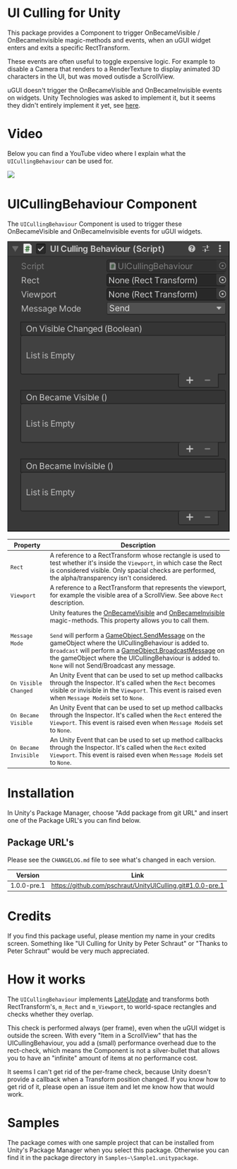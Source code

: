 # UI Culling for Unity

This package provides a Component to trigger OnBecameVisible / OnBecameInvisible magic-methods and events, when an uGUI widget enters and exits a specific RectTransform.

These events are often useful to toggle expensive logic. For example to disable a Camera that renders to a RenderTexture to display animated 3D characters in the UI, but was moved outisde a ScrollView.

uGUI doesn't trigger the OnBecameVisible and OnBecameInvisible events on widgets. Unity Technologies was asked to implement it, but it seems they didn't entirely implement it yet, see [here](https://forum.unity.com/threads/onbecamevisible-does-not-fire-for-canvasrenderers.290641/).

# Video
Below you can find a YouTube video where I explain what the ```UICullingBehaviour``` can be used for.

[![](http://img.youtube.com/vi/qvcg46J6wA8/0.jpg)](https://youtu.be/qvcg46J6wA8 "")

# UICullingBehaviour Component

The ```UICullingBehaviour``` Component is used to trigger these OnBecameVisible and OnBecameInvisible events for uGUI widgets.

![alt text](Documentation~/images/inspector.png "UI Culling Behaviour Inspector")

| Property  | Description|
|----------|---------------|
| ```Rect``` | A reference to a RectTransform whose rectangle is used to test whether it's inside the ```Viewport```, in which case the Rect is considered visible. Only spacial checks are performed, the alpha/transparency isn't considered. |
| ```Viewport``` | A reference to a RectTransform that represents the viewport, for example the visible area of a ScrollView. See above ```Rect``` description. |
| ```Message Mode``` | Unity features the [OnBecameVisible](https://docs.unity3d.com/ScriptReference/MonoBehaviour.OnBecameVisible.html) and [OnBecameInvisible](https://docs.unity3d.com/ScriptReference/MonoBehaviour.OnBecameInvisible.html) magic-methods. This property allows you to call them.<br><br>```Send``` will perform a [GameObject.SendMessage](https://docs.unity3d.com/ScriptReference/GameObject.SendMessage.html) on the gameObject where the UICullingBehaviour is added to.<br>```Broadcast``` will perform a [GameObject.BroadcastMessage](https://docs.unity3d.com/ScriptReference/GameObject.BroadcastMessage.html) on the gameObject where the UICullingBehaviour is added to.<br>```None``` will not Send/Broadcast any message. |
| ```On Visible Changed``` | An Unity Event that can be used to set up method callbacks through the Inspector. It's called when the ```Rect``` becomes visible or invisible in the ```Viewport```.  This event is raised even when ```Message Mode```is set to ```None```. |
| ```On Became Visible``` | An Unity Event that can be used to set up method callbacks through the Inspector. It's called when the ```Rect``` entered the ```Viewport```.  This event is raised even when ```Message Mode```is set to ```None```. |
| ```On Became Invisible``` | An Unity Event that can be used to set up method callbacks through the Inspector. It's called when the ```Rect``` exited ```Viewport```. This event is raised even when ```Message Mode```is set to ```None```. |

# Installation

In Unity's Package Manager, choose "Add package from git URL" and insert one of the Package URL's you can find below.


## Package URL's

Please see the ```CHANGELOG.md``` file to see what's changed in each version.

| Version  |     Link      |
|----------|---------------|
| 1.0.0-pre.1 | https://github.com/pschraut/UnityUICulling.git#1.0.0-pre.1 |


# Credits

If you find this package useful, please mention my name in your credits screen.
Something like "UI Culling for Unity by Peter Schraut" or "Thanks to Peter Schraut" would be very much appreciated.

# How it works

The ```UICullingBehaviour``` implements [LateUpdate](https://docs.unity3d.com/ScriptReference/MonoBehaviour.LateUpdate.html) and transforms both RectTransform's, ```m_Rect``` and ```m_Viewport```, to world-space rectangles and checks whether they overlap.

This check is performed always (per frame), even when the uGUI widget is outside the screen. With every "Item in a ScrollView" that has the UICullingBehaviour, you add a (small) performance overhead due to the rect-check, which means the Component is not a silver-bullet that allows you to have an "infinite" amount of items at no performance cost.

It seems I can't get rid of the per-frame check, because Unity doesn't provide a callback when a Transform position changed. If you know how to get rid of it, please open an issue item and let me know how that would work.

# Samples

The package comes with one sample project that can be installed from Unity's Package Manager when you select this package.
Otherwise you can find it in the package directory in ```Samples~\Sample1.unitypackage```.
